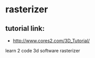 # rasterizer

## tutorial link: 
- http://www.cores2.com/3D_Tutorial/

learn 2 code 3d software rasterizer
